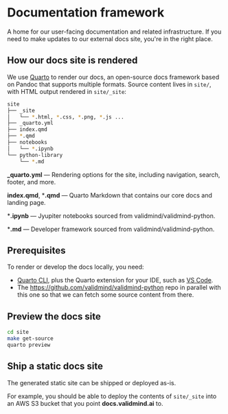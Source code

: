 # Documentation framework

A home for our user-facing documentation and related infrastructure. If you need to make updates to our external docs site, you're in the right place.

## How our docs site is rendered

We use [Quarto](https://quarto.org) to render our docs, an open-source docs framework based on Pandoc that supports multiple formats. Source content lives in `site/`, with HTML output rendered in `site/_site`:

```bash
site
├── _site
│   └── *.html, *.css, *.png, *.js ...
├── _quarto.yml
├── index.qmd
├── *.qmd
├── notebooks
│   └── *.ipynb
└── python-library
    └── *.md
```

**_quarto.yml** — Rendering options for the site, including navigation, search, footer, and more.

**index.qmd**, ***.qmd** — Quarto Markdown that contains our core docs and landing page.

***.ipynb** — Jyupiter notebooks sourced from validmind/validmind-python.

***.md** — Developer framework sourced from validmind/validmind-python.


## Prerequisites

To render or develop the docs locally, you need:

- [Quarto CLI](https://quarto.org/docs/get-started/), plus the Quarto extension for your IDE, such as [VS Code](https://marketplace.visualstudio.com/items?itemName=quarto.quarto).
- The https://github.com/validmind/validmind-python repo in parallel with this one so that we can fetch some source content from there.

## Preview the docs site

```bash
cd site
make get-source
quarto preview
```

## Ship a static docs site

The generated static site can be shipped or deployed as-is.

For example, you should be able to deploy the contents of `site/_site` into an AWS S3 bucket that you point **docs.validmind.ai** to.
